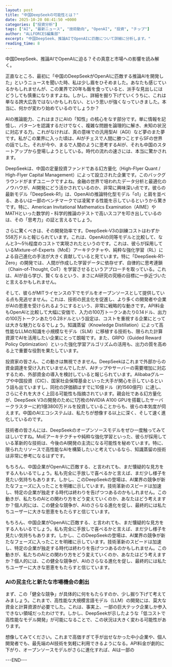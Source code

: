 ```yaml
---
layout: post
title: "中国DeepSeekの可能性とは？"
date: 2025-10-20 08:41:50 +0000
categories: ["投資分析"]
tags: ["AI", "最新ニュース", "技術動向", "OpenAI", "投資", "チップ"]
author: "ALLFORCES編集部"
excerpt: "中国DeepSeek、推論AIでOpenAIに匹敵について詳細に分析します。"
reading_time: 8
---
```


中国DeepSeek、推論AIでOpenAIに迫る？その真意と市場への影響を読み解く。

正直なところ、最初に「中国のDeepSeekがOpenAIに匹敵する推論AIを開発した」というニュースを聞いた時、私は少し眉をひそめました。あなたも感じているかもしれませんが、この業界で20年も飯を食っていると、派手な見出しにはどうしても慎重になりますよね。しかし、詳細を掘り下げていくうちに、これは単なる誇大広告ではないかもしれない、という思いが強くなっていきました。本当に、何かが変わり始めているのでしょうか？

AIの推論能力、これはまさにAIの「知性」の核心をなす部分です。単に情報を記憶し、パターンを認識するだけでなく、複雑な問題を論理的に解き、未知の状況に対応する力。これがなければ、真の意味での汎用型AI（AGI）など夢のまた夢です。私がこの業界に入った頃は、AIがチェスで人間に勝つことすらSFの世界の話でした。それが今や、まるで人間のように思考するAIが、それも中国のスタートアップから登場しようとしている。時代の流れの速さには、本当に驚かされます。

DeepSeekは、中国の定量投資ファンドである幻方量化（High-Flyer Quant / High-Flyer Capital Management）によって設立された企業です。このバックグラウンドがまずユニークですよね。金融の世界で培われたデータ分析と最適化のノウハウが、AI開発にどう活かされているのか、非常に興味深い点です。彼らの最新モデル「DeepSeek-R1」は、OpenAIの推論特化型モデル「o1」と肩を並べる、あるいは一部のベンチマークでは凌駕する性能を示しているというから驚きです。特に、American Invitational Mathematics Examination（AIME）やMATHといった数学的・科学的推論のテストで高いスコアを叩き出しているのは、その「思考力」の証と言えるでしょう。

さらに驚くべきは、その開発効率です。DeepSeek-V3の訓練コストはわずか558万ドルと報じられています。これは、OpenAIの同等モデルと比較して、なんと3～5％程度のコストで実現されたというのです。これは、彼らが採用しているMixture-of-Experts（MoE）アーキテクチャや、純粋な強化学習（RL）による自己進化の手法が大きく貢献していると見ています。特に「DeepSeek-R1-Zero」の開発では、人間が作成した学習データに依存せず、自律的に思考連鎖（Chain-of-Thought, CoT）を学習させるというアプローチを取っている。これは、AIが自ら学び、賢くなるという、まさにAI研究の究極の目標に一歩近づいたと言えるかもしれません。

そして、彼らがMITライセンスの下でモデルをオープンソースとして提供している点も見逃せません。これは、技術の民主化を促進し、より多くの開発者や企業がAIの恩恵を受けられるようにするという、非常に戦略的な動きです。API料金もOpenAIと比較して大幅に安価で、入力の100万トークンあたり0.14ドル、出力の100万トークンあたり0.28ドルという設定は、コストを重視する企業にとっては大きな魅力となるでしょう。知識蒸留（Knowledge Distillation）によって高性能なLLMの知識を小規模なモデル（SLM）に移植する技術も、限られた計算資源でAIを活用したい企業にとって朗報です。また、GRPO（Guided Reward Policy Optimization）といった強化学習アルゴリズムの活用も、出力の質を高める上で重要な役割を果たしています。

投資家の皆さん、この動きは無視できません。DeepSeekはこれまで外部からの資金調達を受け入れていませんでしたが、AIチップやサーバーの需要増加に対応するため、外部資金の導入を検討していると報じられています。Alibabaグループや中国投資（CIC）、国家社会保障基金といった大手が関心を示しているという話も出ていますし、同社の評価額はすでに10億ドル（約1560億円）に達し、さらにそれを大きく上回る可能性も指摘されています。親会社である幻方量化が、DeepSeek V3の開発のために1万枚のNVIDIA A100 GPUを搭載したサーバークラスターに約1億3800万ドルを投資していることからも、彼らの本気度が伺えます。中国のAIエコシステムは、私たちが想像する以上に深く、そして速く進化しているのです。

技術者の皆さんには、DeepSeekのオープンソースモデルをぜひ一度触ってみてほしいですね。MoEアーキテクチャや純粋な強化学習といった、彼らが採用している革新的な技術は、今後のAI開発の主流になる可能性を秘めています。特に、限られたリソースで高性能なAIを構築したいと考えているなら、知識蒸留の技術は非常に参考になるはずです。

もちろん、中国企業がOpenAIに匹敵する、と言われても、まだ懐疑的な見方をする人もいるでしょう。私も完全に手放しで喜べるかと言えば、まだ少し様子を見たい気持ちもあります。しかし、このDeepSeekの登場は、AI業界の競争が新たなフェーズに入ったことを明確に示しています。技術革新のスピードは加速し、特定の企業が独走する時代は終わりを告げつつあるのかもしれません。この動きが、私たちのAIとの関わり方をどう変えていくのか、あなたはどう考えますか？個人的には、この健全な競争が、AIのさらなる進化を促し、最終的には私たちユーザーに大きな恩恵をもたらすと信じています。

もちろん、中国企業がOpenAIに匹敵する、と言われても、まだ懐疑的な見方をする人もいるでしょう。私も完全に手放しで喜べるかと言えば、まだ少し様子を見たい気持ちもあります。しかし、このDeepSeekの登場は、AI業界の競争が新たなフェーズに入ったことを明確に示しています。技術革新のスピードは加速し、特定の企業が独走する時代は終わりを告げつつあるのかもしれません。この動きが、私たちのAIとの関わり方をどう変えていくのか、あなたはどう考えますか？個人的には、この健全な競争が、AIのさらなる進化を促し、最終的には私たちユーザーに大きな恩恵をもたらすと信じています。

### AIの民主化と新たな市場機会の創出

まず、この「健全な競争」が具体的に何をもたらすのか、少し掘り下げて考えてみましょう。これまで、高性能な大規模言語モデル（LLM）の開発には、莫大な資金と計算資源が必要でした。これは、事実上、一部の巨大テック企業しか参入できない領域だったわけです。しかし、DeepSeekが示したような「低コストで高性能なモデル開発」が可能になることで、この状況は大きく変わる可能性があります。

想像してみてください。これまで高価すぎて手が出せなかった中小企業や、個人開発者でも、最先端のAI技術を気軽に利用できるようになる。API料金が劇的に下がり、オープンソースモデルがさらに進化すれば、AIは一部の

---END---